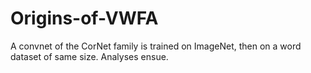 # Origins-of-VWFA
A convnet of the CorNet family is trained on ImageNet, then on a word dataset of same size. Analyses ensue.
